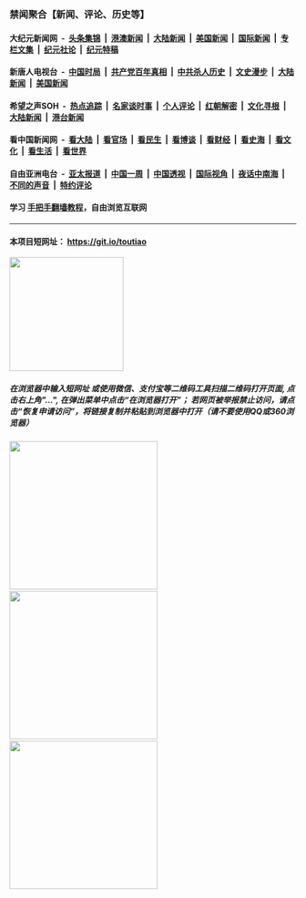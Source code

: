 ### 禁闻聚合【新闻、评论、历史等】

#### 大纪元新闻网 &nbsp;-&nbsp; [头条集锦](indexes/E头条集锦.md?t=02161822) &nbsp;|&nbsp; [港澳新闻](indexes/E港澳新闻.md?t=02161822)  &nbsp;|&nbsp; [大陆新闻](indexes/E大陆新闻.md?t=02161822) &nbsp;|&nbsp; [美国新闻](indexes/E美国新闻.md?t=02161822) &nbsp;|&nbsp; [国际新闻](indexes/E国际新闻.md?t=02161822) &nbsp;|&nbsp; [专栏文集](indexes/E专栏文集.md?t=02161822) &nbsp;|&nbsp; [纪元社论](indexes/E纪元社论.md?t=02161822) &nbsp;|&nbsp; [纪元特稿](indexes/E纪元特稿.md?t=02161822) 

#### 新唐人电视台 &nbsp;-&nbsp; [中国时局](indexes/N中国时局.md?t=02161822) &nbsp;|&nbsp; [共产党百年真相](indexes/N共产党百年真相.md?t=02161822) &nbsp;|&nbsp; [中共杀人历史](indexes/N中共杀人历史.md?t=02161822) &nbsp;|&nbsp; [文史漫步](indexes/N文史漫步.md?t=02161822) &nbsp;|&nbsp; [大陆新闻](indexes/N大陆新闻.md?t=02161822) &nbsp;|&nbsp; [美国新闻](indexes/N美国新闻.md?t=02161822)

#### 希望之声SOH &nbsp;-&nbsp; [热点追踪](indexes/H热点追踪.md?t=02161822) &nbsp;|&nbsp; [名家谈时事](indexes/H名家谈时事.md?t=02161822) &nbsp;|&nbsp; [个人评论](indexes/H个人评论.md?t=02161822)  &nbsp;|&nbsp; [红朝解密](indexes/H红朝解密.md?t=02161822) &nbsp;|&nbsp; [文化寻根](indexes/H文化寻根.md?t=02161822) &nbsp;|&nbsp; [大陆新闻](indexes/H大陆新闻.md?t=02161822) &nbsp;|&nbsp; [港台新闻](indexes/H港台新闻.md?t=02161822)

#### 看中国新闻网 &nbsp;-&nbsp; [看大陆](indexes/S看大陆.md?t=02161822) &nbsp;|&nbsp; [看官场](indexes/S看官场.md?t=02161822) &nbsp;|&nbsp; [看民生](indexes/S看民生.md?t=02161822)  &nbsp;|&nbsp; [看博谈](indexes/S看博谈.md?t=02161822) &nbsp;|&nbsp; [看财经](indexes/S看财经.md?t=02161822) &nbsp;|&nbsp; [看史海](indexes/S看史海.md?t=02161822) &nbsp;|&nbsp; [看文化](indexes/S看文化.md?t=02161822) &nbsp;|&nbsp; [看生活](indexes/S看生活.md?t=02161822) &nbsp;|&nbsp; [看世界](indexes/S看世界.md?t=02161822)

#### 自由亚洲电台 &nbsp;-&nbsp; [亚太报道](indexes/R亚太报道.md?t=02161822) &nbsp;|&nbsp; [中国一周](indexes/R中国一周.md?t=02161822) &nbsp;|&nbsp; [中国透视](indexes/R中国透视.md?t=02161822)  &nbsp;|&nbsp; [国际视角](indexes/R国际视角.md?t=02161822) &nbsp;|&nbsp; [夜话中南海](indexes/R夜话中南海.md?t=02161822) &nbsp;|&nbsp; [不同的声音](indexes/R不同的声音.md?t=02161822) &nbsp;|&nbsp; [特约评论](indexes/R特约评论.md?t=02161822)

#### 学习 [手把手翻墙教程](https://github.com/gfw-breaker/guides/wiki)，自由浏览互联网

----

#### 本项目短网址： https://git.io/toutiao
<img src="https://raw.githubusercontent.com/gfw-breaker/banned-news/master/scripts/img/qr.png" width="200px"/>  

##### 在浏览器中输入短网址 或使用微信、支付宝等二维码工具扫描二维码打开页面, 点击右上角"...", 在弹出菜单中点击“在浏览器打开”； 若网页被举报禁止访问，请点击“恢复申请访问”，将链接复制并粘贴到浏览器中打开（请不要使用QQ或360浏览器）

<img src="https://raw.githubusercontent.com/gfw-breaker/banned-news/master/scripts/img/1.png" width="260px"/> &nbsp; <img src="https://raw.githubusercontent.com/gfw-breaker/banned-news/master/scripts/img/2.png" width="260px"/> &nbsp; <img src="https://raw.githubusercontent.com/gfw-breaker/banned-news/master/scripts/img/3.png" width="260px"/>
